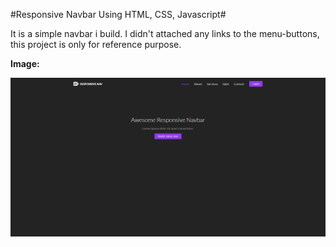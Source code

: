 #Responsive Navbar Using HTML, CSS, Javascript#

It is a simple navbar i build. I didn't attached any links to the menu-buttons, this project is only for reference purpose.


**Image:**

![](image.png)